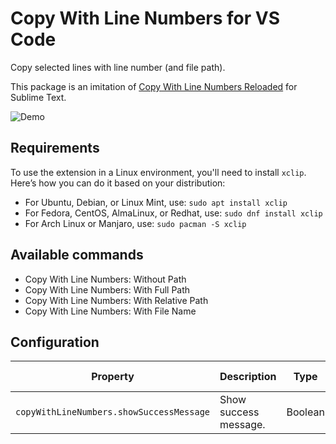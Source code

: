 # Copy With Line Numbers for VS Code

Copy selected lines with line number (and file path).

This package is an imitation of [Copy With Line Numbers Reloaded](https://packagecontrol.io/packages/CopyWithLineNumbersReloaded) for Sublime Text.

![Demo](images/demo.gif)

## Requirements
To use the extension in a Linux environment, you'll need to install `xclip`. Here’s how you can do it based on your distribution:

* For Ubuntu, Debian, or Linux Mint, use: `sudo apt install xclip`
* For Fedora, CentOS, AlmaLinux, or Redhat, use: `sudo dnf install xclip`
* For Arch Linux or Manjaro, use: `sudo pacman -S xclip`

## Available commands

* Copy With Line Numbers: Without Path
* Copy With Line Numbers: With Full Path
* Copy With Line Numbers: With Relative Path
* Copy With Line Numbers: With File Name

## Configuration

|Property|Description|Type|Default value|
|---|---|---|---|
|`copyWithLineNumbers.showSuccessMessage`|Show success message.|Boolean|`true`|
